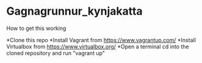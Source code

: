 # Gagnagrunnur_kynjakatta
How to get this working

*Clone this repo
*Install Vagrant from https://www.vagrantup.com/
*Install Virtualbox from https://www.virtualbox.org/
*Open a terminal cd into the cloned repository and run "vagrant up"

